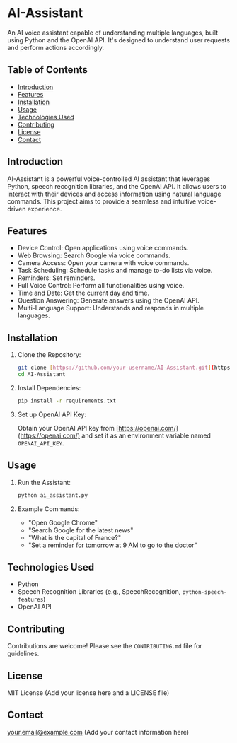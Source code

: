 # AI-Assistant

An AI voice assistant capable of understanding multiple languages, built using Python and the OpenAI API. It's designed to understand user requests and perform actions accordingly.

## Table of Contents

*   [Introduction](#introduction)
*   [Features](#features)
*   [Installation](#installation)
*   [Usage](#usage)
*   [Technologies Used](#technologies-used)
*   [Contributing](#contributing)
*   [License](#license)
*   [Contact](#contact)

## Introduction

AI-Assistant is a powerful voice-controlled AI assistant that leverages Python, speech recognition libraries, and the OpenAI API. It allows users to interact with their devices and access information using natural language commands. This project aims to provide a seamless and intuitive voice-driven experience.

## Features

*   Device Control: Open applications using voice commands.
*   Web Browsing: Search Google via voice commands.
*   Camera Access: Open your camera with voice commands.
*   Task Scheduling: Schedule tasks and manage to-do lists via voice.
*   Reminders: Set reminders.
*   Full Voice Control: Perform all functionalities using voice.
*   Time and Date: Get the current day and time.
*   Question Answering: Generate answers using the OpenAI API.
*   Multi-Language Support: Understands and responds in multiple languages.

## Installation

1.  Clone the Repository:
    ```bash
    git clone [https://github.com/your-username/AI-Assistant.git](https://github.com/your-username/AI-Assistant.git)
    cd AI-Assistant
    ```

2.  Install Dependencies:
    ```bash
    pip install -r requirements.txt
    ```

3.  Set up OpenAI API Key:

    Obtain your OpenAI API key from [https://openai.com/](https://openai.com/) and set it as an environment variable named `OPENAI_API_KEY`.

## Usage

1.  Run the Assistant:
    ```bash
    python ai_assistant.py
    ```

2.  Example Commands:

    *   "Open Google Chrome"
    *   "Search Google for the latest news"
    *   "What is the capital of France?"
    *   "Set a reminder for tomorrow at 9 AM to go to the doctor"

## Technologies Used

*   Python
*   Speech Recognition Libraries (e.g., SpeechRecognition, `python-speech-features`)
*   OpenAI API

## Contributing

Contributions are welcome! Please see the `CONTRIBUTING.md` file for guidelines.

## License

MIT License (Add your license here and a LICENSE file)

## Contact

your.email@example.com (Add your contact information here)

